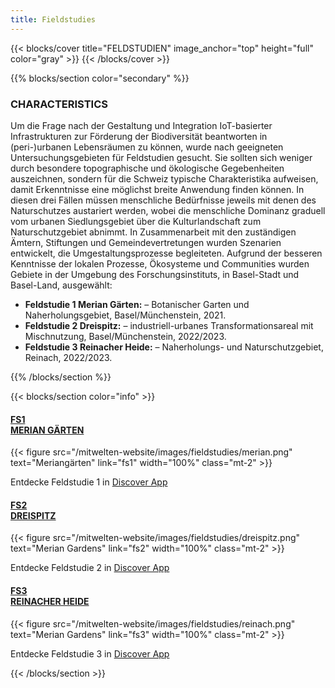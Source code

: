 ```yaml
---
title: Fieldstudies
---
```


{{< blocks/cover title="FELDSTUDIEN" image_anchor="top" height="full" color="gray" >}}
{{< /blocks/cover >}}



<!-- New Section -->

{{% blocks/section color="secondary" %}}

<div class="mx-auto">
    <h3 class="text-center mb-5">CHARACTERISTICS</h1>
        <div class="text-column">
            <p class="mb-0">
Um die Frage nach der Gestaltung und Integration IoT-basierter Infrastrukturen zur Förderung der Biodiversität beantworten in (peri-)urbanen Lebensräumen zu können, wurde nach geeigneten Untersuchungsgebieten für Feldstudien gesucht. Sie sollten sich weniger durch besondere topographische und ökologische Gegebenheiten auszeichnen, sondern für die Schweiz typische Charakteristika aufweisen, damit Erkenntnisse eine möglichst breite Anwendung finden können. In diesen drei Fällen müssen menschliche Bedürfnisse jeweils mit denen des Naturschutzes austariert werden, wobei die menschliche Dominanz graduell vom urbanen Siedlungsgebiet über die Kulturlandschaft zum Naturschutzgebiet abnimmt. In Zusammenarbeit mit den zuständigen Ämtern, Stiftungen und Gemeindevertretungen wurden Szenarien entwickelt, die Umgestaltungsprozesse begleiteten. Aufgrund der besseren Kenntnisse der lokalen Prozesse, Ökosysteme und Communities wurden Gebiete in der Umgebung des Forschungsinstituts, in Basel-Stadt und Basel-Land, ausgewählt:
            </p>
            <ul class="fw-light mt-2">
                <li class="mt-1"><strong>Feldstudie 1 Merian Gärten:</strong> – Botanischer Garten und Naherholungsgebiet, Basel/Münchenstein, 2021.</li>
                <li class="mt-1"><strong>Feldstudie 2 Dreispitz:</strong> – industriell-urbanes Transformationsareal mit Mischnutzung, Basel/Münchenstein, 2022/2023.</li>
                <li class="mt-1"><strong>Feldstudie 3 Reinacher Heide:</strong> – Naherholungs- und Naturschutzgebiet, Reinach, 2022/2023.</li>
            </ul>
        </div>
</div>

{{% /blocks/section %}}




<!-- New Section -->

{{< blocks/section color="info" >}}

<div class="container">
    <div class="row justify-content-evenly">
        <div class="col-sm mb-5 mb-lg-0 text-center">
            <a class="link-light link-offset-2 link-underline-opacity-25 link-underline-opacity-100-hover" href="fs1">
                <h4 class="mb-4">FS1</br>MERIAN GÄRTEN</h4>
            </a>
            {{< figure src="/mitwelten-website/images/fieldstudies/merian.png" 
                text="Meriangärten" 
                link="fs1" 
                width="100%" 
                class="mt-2" >}}
                <p>
                    Entdecke Feldstudie 1 in 
                    <a class="link-light link-offset-2 link-underline-opacity-25 link-underline-opacity-100-hover"
                        href="https://discover.mitwelten.org/app/?start=2020-01-08T11:59:43&end=2024-08-28T11:59:43&lat=47.53582777093257&lon=7.616186413196093&zoom=16.60514072279761&tags=FS1">
                        Discover App
                    </a>
                </p>
        </div>
        <div class="col-sm mb-5 mb-lg-0 text-center">
            <a class="link-light link-offset-2 link-underline-opacity-25 link-underline-opacity-100-hover" href="fs2">
                <h4 class="mb-4">FS2</br>DREISPITZ</h4>
            </a>
            {{< figure src="/mitwelten-website/images/fieldstudies/dreispitz.png" 
                text="Merian Gardens" 
                link="fs2" 
                width="100%"
                class="mt-2" >}}
                <p>
                    Entdecke Feldstudie 2 in 
                    <a class="link-light link-offset-2 link-underline-opacity-25 link-underline-opacity-100-hover"
                        href="https://discover.mitwelten.org/app/?start=2020-01-08T11:59:43&end=2024-08-28T11:59:43&lat=47.52904923086514&lon=7.610367270830683&zoom=14.23254752794276&tags=FS2">
                        Discover App
                    </a>
                </p>
        </div>
        <div class="col-sm mb-5 mb-lg-0 text-center">
            <a class="link-light link-offset-2 link-underline-opacity-25 link-underline-opacity-100-hover" href="fs3">
                <h4 class="mb-4">FS3</br>REINACHER HEIDE</h4>
            </a>
            {{< figure src="/mitwelten-website/images/fieldstudies/reinach.png" 
                text="Merian Gardens" 
                link="fs3" 
                width="100%"
                class="mt-2" >}}
                <p>
                    Entdecke Feldstudie 3 in 
                    <a class="link-light link-offset-2 link-underline-opacity-25 link-underline-opacity-100-hover"
                        href="https://discover.mitwelten.org/app/?start=2020-01-08T11:59:43&end=2024-08-28T11:59:43&lat=47.49836360642701&lon=7.6086860341211935&zoom=15.76745247205724&tags=FS3">
                        Discover App
                    </a>
                </p>
        </div>
    </div>
</div>

{{< /blocks/section >}}
